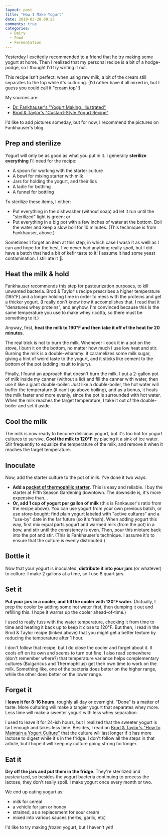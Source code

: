 ```yaml
---
layout: post
title: "How I Make Yogurt"
date: 2019-03-28 09:25
comments: true
categories:
  - Dairy
  - Food
  - Fermentation
---
```


Yesterday I excitedly recommended to a friend that he try making some yogurt at home. Then I realized that my personal recipe is a bit of a hodge-podge, so I thought I'd try writing it out.

<!-- more -->

This recipe isn't perfect: when using raw milk, a bit of the cream still separates to the top while it's culturing. (I'd rather have it all mixed in, but I guess you could call it "cream top"!)

My sources are:

- [Dr. Fankhauser's "Yogurt Making, Illustrated"](https://fankhauserblog.wordpress.com/2010/04/03/yogurt-making-illustrated/)
- [Brod & Taylor's "Custard-Style Yogurt Recipe"](https://brodandtaylor.com/custard-style-yogurt-recipe/)

I'd like to add pictures someday, but for now, I recommend the pictures on Fankhauser's blog.

## Prep and sterilize

Yogurt will only be as good as what you put in it. I generally __sterilize everything__ I'll need for the recipe:

- A spoon for working with the starter culture
- A bowl for mixing starter with milk
- Jars for holding the yogurt, and their lids
- A ladle for bottling
- A funnel for bottling

To sterilize these items, I either:

- Put everything in the dishwasher (without soap) ad let it run until the "sterilized" light is green; or
- Put everything in a big pot with a few inches of water at the bottom. Boil the water and keep a slow boil for 10 minutes. (This technique is from Fankhauser, above.)

Sometimes I forget an item at this step, in which case I wash it as welll as I can and hope for the best. I've never had anything really _spoil_, but I did have a batch that had a bit of kefir taste to it! I assume it had some yeast contamination. I still ate it 🤷‍.

## Heat the milk & hold

Fankhauser recommends this step for pasteurization purposes, to kill unwanted bacteria. Brod & Taylor's recipe prescribes a higher temperature (195°F) and a longer holding time in order to mess with the proteins and get a thicker yogurt. (I really don't know _how_ it accomplishes that. I read that it "denatures whey proteins", and anyhow, I'm convinced because this is the same temperature you use to make whey ricotta, so there must be something to it.)

Anyway, first, __heat the milk to 190°F and then take it off of the heat for 20 minutes__.

The real trick is not to burn the milk. Whenever I cook it in a pot on the stove, I burn it on the bottom, no matter how much I use low heat and stir. Burning the milk is a double-whammy: it caramelizes some milk sugar, giving a hint of weird taste to the yogurt, and it sticks like cement to the bottom of the pot (adding insult to injury).

Finally, I found an approach that doesn't burn the milk. I put a 2-gallon pot of milk inside my canner (without a lid) and fill the canner with water, then use it like a giant double-boiler. Just like a double-boiler, the hot water will buffer the temperature (it can't go above boiling), and as a bonus, it heats the milk faster and more evenly, since the pot is surrounded with hot water. When the milk reaches the target temperature, I take it out of the double-boiler and set it aside.

## Cool the milk

The milk is now ready to become delicious yogurt, but it's too hot for yogurt cultures to survive. __Cool the milk to 120°F__ by placing it a sink of ice water. Stir frequently to equalize the temperature of the milk, and remove it when it reaches the target temperature.

## Inoculate

Now, add the starter culture to the pot of milk. I've done it two ways:

- __Add a [packet of thermophilic starter](https://cheesemaking.com/products/thermophilic-starter-culture-for-cheese-making)__. This is easy and reliable. I buy the starter at Fifth Season Gardening downtown. The downside is, it's more expensive than...
- __Or, add 1 cup of yogurt per gallon of milk__ (this is Fankauser's ratio from the recipe above). You can use yogurt from your own previous batch, or use store-bought: find plain yogurt labeled with "active cultures" and a "use-by" date in the far future (so it's fresh). When adding yogurt this way, first mix equal parts yogurt and warmed milk (from the pot) in a bow, and stir until the consistency is even. Then, pour this mixture back into the pot and stir. (This is Fankhauser's technique. I assume it's to ensure that the culture is evenly distributed.)

## Bottle it

Now that your yogurt is inoculated, __distribute it into your jars__ (or whatever) to culture. I make 2 gallons at a time, so I use 8 quart jars.

## Set it

__Put your jars in a cooler, and fill the cooler with 120°F water.__ (Actually, I prep the cooler by adding some hot water first, then dumping it out and refilling this. I hope it warms up the cooler ahead-of-time.)

I used to really fuss with the water temperature, checking it from time to time and heating it back up to keep it close to 120°F. But then, I read in the Brod & Taylor recipe (linked above) that you might get a better texture by reducing the temperature after 1 hour.

I don't follow that recipe, but I do close the cooler and forget about it. It cools off on its own and seems to turn out fine. I also read somewhere (don't remember where?) that temperature variance helps complementary cultures (Bulgaricus and Thermophilus) get their own time to work on the milk. Something like, one of the bacteria does better on the higher range, while the other does better on the lower range.

## Forget it

I __leave it for 8-16 hours__, roughly all day or overnight. "Done" is a matter of taste. More culturing will make a tangier yogurt that separates whey more. Less time will make a sweeter yogurt with less whey separation.

I used to leave it for 24-ish hours, but I realized that the sweeter yogurt is tart enough and takes less time. Besides, I read on [Brod & Taylor's "How to Maintain a Yogurt Culture"](https://brodandtaylor.com/how-to-maintain-a-yogurt-culture/) that the culture will last longer if it has more lactose to digest while it's in the fridge. I don't follow all the steps in that article, but I hope it will keep my culture going strong for longer.

## Eat it

__Dry off the jars and put them in the fridge__. They're sterilized and pasteurized, so besides the yogurt bacteria continuing to process the lactose, they don't really spoil. I make yogurt once every month or two.

We end up eating yogurt as:

- milk for cereal
- a vehicle for jam or honey
- strained, as a replacement for sour cream
- mixed into various sauces (herbs, garlic, etc)

I'd like to try making _frozen_ yogurt, but I haven't yet!
